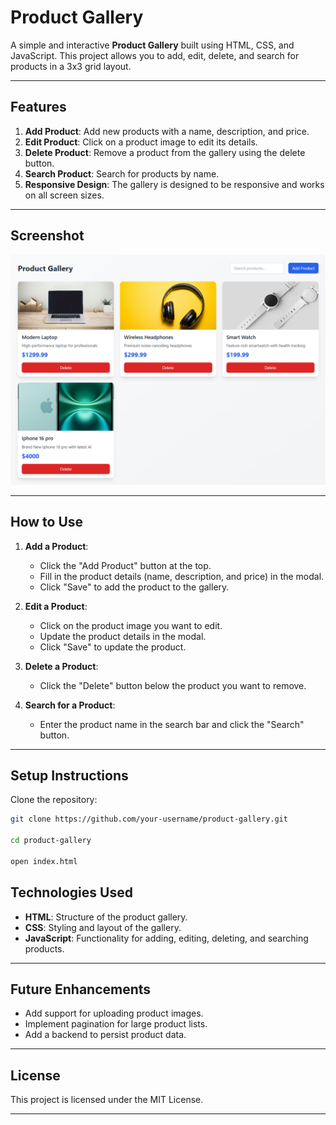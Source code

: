 # Product Gallery

A simple and interactive **Product Gallery** built using HTML, CSS, and JavaScript. This project allows you to add, edit, delete, and search for products in a 3x3 grid layout.

---

## Features

1. **Add Product**: Add new products with a name, description, and price.
2. **Edit Product**: Click on a product image to edit its details.
3. **Delete Product**: Remove a product from the gallery using the delete button.
4. **Search Product**: Search for products by name.
5. **Responsive Design**: The gallery is designed to be responsive and works on all screen sizes.

---

## Screenshot

<!-- Add your project screenshot here -->
![Product Gallery Screenshot](./Screenshot.png)

---

## How to Use

1. **Add a Product**:
   - Click the "Add Product" button at the top.
   - Fill in the product details (name, description, and price) in the modal.
   - Click "Save" to add the product to the gallery.

2. **Edit a Product**:
   - Click on the product image you want to edit.
   - Update the product details in the modal.
   - Click "Save" to update the product.

3. **Delete a Product**:
   - Click the "Delete" button below the product you want to remove.

4. **Search for a Product**:
   - Enter the product name in the search bar and click the "Search" button.

---

## Setup Instructions

 Clone the repository:
   ```bash
   git clone https://github.com/your-username/product-gallery.git

   cd product-gallery

   open index.html
   ```
## Technologies Used

- **HTML**: Structure of the product gallery.
- **CSS**: Styling and layout of the gallery.
- **JavaScript**: Functionality for adding, editing, deleting, and searching products.

---

## Future Enhancements

- Add support for uploading product images.
- Implement pagination for large product lists.
- Add a backend to persist product data.

---

## License

This project is licensed under the MIT License.

---
